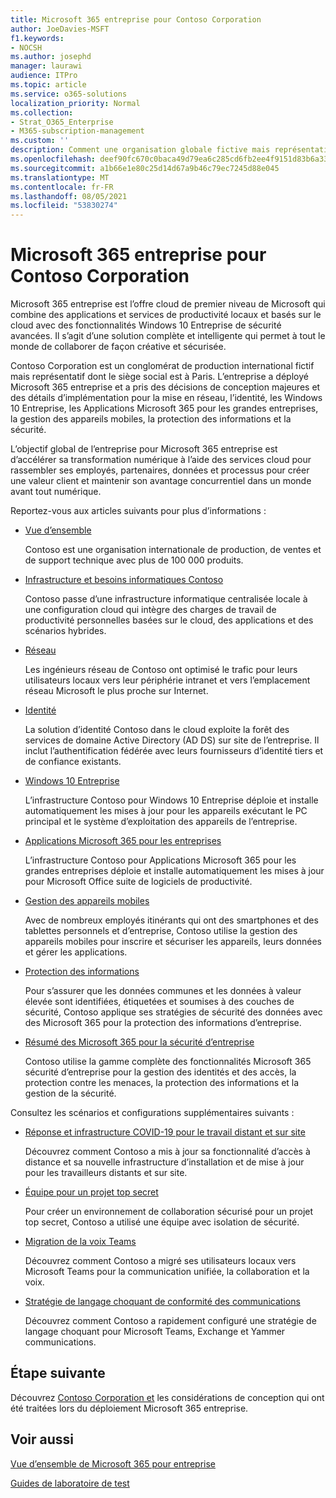 ```yaml
---
title: Microsoft 365 entreprise pour Contoso Corporation
author: JoeDavies-MSFT
f1.keywords:
- NOCSH
ms.author: josephd
manager: laurawi
audience: ITPro
ms.topic: article
ms.service: o365-solutions
localization_priority: Normal
ms.collection:
- Strat_O365_Enterprise
- M365-subscription-management
ms.custom: ''
description: Comment une organisation globale fictive mais représentative a adopté Microsoft 365 entreprise.
ms.openlocfilehash: deef90fc670c0baca49d79ea6c285cd6fb2ee4f9151d83b6a336e0e7b81b0ff5
ms.sourcegitcommit: a1b66e1e80c25d14d67a9b46c79ec7245d88e045
ms.translationtype: MT
ms.contentlocale: fr-FR
ms.lasthandoff: 08/05/2021
ms.locfileid: "53830274"
---
```

# <a name="microsoft-365-for-enterprise-for-the-contoso-corporation"></a>Microsoft 365 entreprise pour Contoso Corporation

Microsoft 365 entreprise est l’offre cloud de premier niveau de Microsoft qui combine des applications et services de productivité locaux et basés sur le cloud avec des fonctionnalités Windows 10 Entreprise de sécurité avancées. Il s’agit d’une solution complète et intelligente qui permet à tout le monde de collaborer de façon créative et sécurisée.

Contoso Corporation est un conglomérat de production international fictif mais représentatif dont le siège social est à Paris. L’entreprise a déployé Microsoft 365 entreprise et a pris des décisions de conception majeures et des détails d’implémentation pour la mise en réseau, l’identité, les Windows 10 Entreprise, les Applications Microsoft 365 pour les grandes entreprises, la gestion des appareils mobiles, la protection des informations et la sécurité.

L’objectif global de l’entreprise pour Microsoft 365 entreprise est d’accélérer sa transformation numérique à l’aide des services cloud pour rassembler ses employés, partenaires, données et processus pour créer une valeur client et maintenir son avantage concurrentiel dans un monde avant tout numérique.

Reportez-vous aux articles suivants pour plus d’informations :

- [Vue d’ensemble](contoso-overview.md)

  Contoso est une organisation internationale de production, de ventes et de support technique avec plus de 100 000 produits.

- [Infrastructure et besoins informatiques Contoso](contoso-infra-needs.md)

  Contoso passe d’une infrastructure informatique centralisée locale à une configuration cloud qui intègre des charges de travail de productivité personnelles basées sur le cloud, des applications et des scénarios hybrides.

- [Réseau](contoso-networking.md)

  Les ingénieurs réseau de Contoso ont optimisé le trafic pour leurs utilisateurs locaux vers leur périphérie intranet et vers l’emplacement réseau Microsoft le plus proche sur Internet.

- [Identité](contoso-identity.md)

  La solution d’identité Contoso dans le cloud exploite la forêt des services de domaine Active Directory (AD DS) sur site de l’entreprise. Il inclut l’authentification fédérée avec leurs fournisseurs d’identité tiers et de confiance existants.

- [Windows 10 Entreprise](contoso-win10.md)

  L’infrastructure Contoso pour Windows 10 Entreprise déploie et installe automatiquement les mises à jour pour les appareils exécutant le PC principal et le système d’exploitation des appareils de l’entreprise.

- [Applications Microsoft 365 pour les entreprises](contoso-o365pp.md)

  L’infrastructure Contoso pour Applications Microsoft 365 pour les grandes entreprises déploie et installe automatiquement les mises à jour pour Microsoft Office suite de logiciels de productivité.

- [Gestion des appareils mobiles](contoso-mdm.md)

  Avec de nombreux employés itinérants qui ont des smartphones et des tablettes personnels et d’entreprise, Contoso utilise la gestion des appareils mobiles pour inscrire et sécuriser les appareils, leurs données et gérer les applications.

- [Protection des informations](contoso-info-protect.md)

  Pour s’assurer que les données communes et les données à valeur élevée sont identifiées, étiquetées et soumises à des couches de sécurité, Contoso applique ses stratégies de sécurité des données avec des Microsoft 365 pour la protection des informations d’entreprise.

- [Résumé des Microsoft 365 pour la sécurité d’entreprise](contoso-security-summary.md)

  Contoso utilise la gamme complète des fonctionnalités Microsoft 365 sécurité d’entreprise pour la gestion des identités et des accès, la protection contre les menaces, la protection des informations et la gestion de la sécurité.

Consultez les scénarios et configurations supplémentaires suivants :

- [Réponse et infrastructure COVID-19 pour le travail distant et sur site](../solutions/contoso-remote-onsite-work.md)

  Découvrez comment Contoso a mis à jour sa fonctionnalité d’accès à distance et sa nouvelle infrastructure d’installation et de mise à jour pour les travailleurs distants et sur site.

- [Équipe pour un projet top secret](../solutions/contoso-team-for-top-secret-project.md)

  Pour créer un environnement de collaboration sécurisé pour un projet top secret, Contoso a utilisé une équipe avec isolation de sécurité.

- [Migration de la voix Teams](/MicrosoftTeams/voice-case-study-overview)

  Découvrez comment Contoso a migré ses utilisateurs locaux vers Microsoft Teams pour la communication unifiée, la collaboration et la voix.

- [Stratégie de langage choquant de conformité des communications](../compliance/communication-compliance-case-study.md)

  Découvrez comment Contoso a rapidement configuré une stratégie de langage choquant pour Microsoft Teams, Exchange et Yammer communications.

## <a name="next-step"></a>Étape suivante

Découvrez [Contoso Corporation et](contoso-overview.md) les considérations de conception qui ont été traitées lors du déploiement Microsoft 365 entreprise.


## <a name="see-also"></a>Voir aussi

[Vue d’ensemble de Microsoft 365 pour entreprise](microsoft-365-overview.md)

[Guides de laboratoire de test](m365-enterprise-test-lab-guides.md)